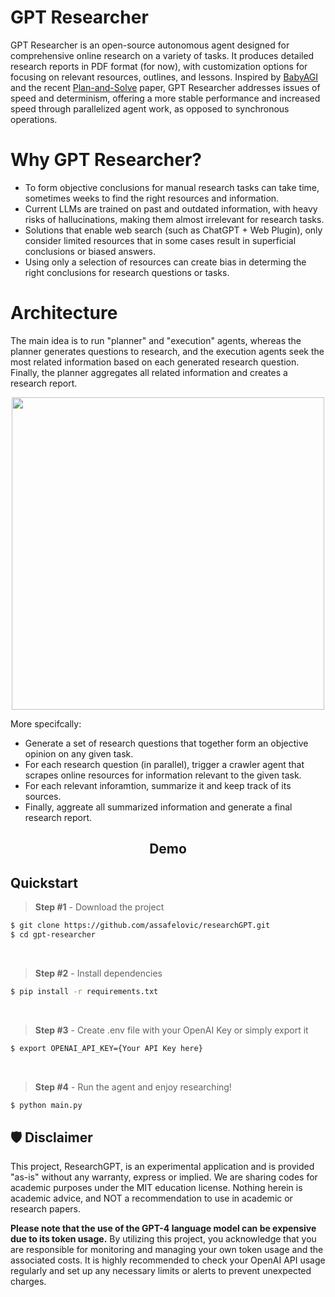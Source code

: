 # GPT Researcher
GPT Researcher is an open-source autonomous agent designed for comprehensive online research on a variety of tasks. It produces detailed research reports in PDF format (for now), with customization options for focusing on relevant resources, outlines, and lessons. Inspired by [BabyAGI](https://github.com/yoheinakajima/babyagi) and the recent [Plan-and-Solve](https://arxiv.org/abs/2305.04091) paper, GPT Researcher addresses issues of speed and determinism, offering a more stable performance and increased speed through parallelized agent work, as opposed to synchronous operations.

# Why GPT Researcher?

- To form objective conclusions for manual research tasks can take time, sometimes weeks to find the right resources and information.
- Current LLMs are trained on past and outdated information, with heavy risks of hallucinations, making them almost irrelevant for research tasks.
- Solutions that enable web search (such as ChatGPT + Web Plugin), only consider limited resources that in some cases result in superficial conclusions or biased answers.
- Using only a selection of resources can create bias in determing the right conclusions for research questions or tasks. 

# Architecture
The main idea is to run "planner" and "execution" agents, whereas the planner generates questions to research, and the execution agents seek the most related information based on each generated research question. Finally, the planner aggregates all related information and creates a  research report.

<div align="center">
<img align="center" height="500" src="https://cowriter-images.s3.amazonaws.com/arch.png">
</div>

More specifcally:
* Generate a set of research questions that together form an objective opinion on any given task. 
* For each research question (in parallel), trigger a crawler agent that scrapes online resources for information relevant to the given task.
* For each relevant inforamtion, summarize it and keep track of its sources.
* Finally, aggreate all summarized information and generate a final research report.

<h2 align="center"> Demo </h2>

## Quickstart

> **Step #1** - Download the project

```bash
$ git clone https://github.com/assafelovic/researchGPT.git
$ cd gpt-researcher
```

<br />

> **Step #2** - Install dependencies
```bash
$ pip install -r requirements.txt
```
<br />

> **Step #3** - Create .env file with your OpenAI Key or simply export it

```bash
$ export OPENAI_API_KEY={Your API Key here}
```
<br />

> **Step #4** - Run the agent and enjoy researching!

```bash
$ python main.py
```

## 🛡 Disclaimer

This project, ResearchGPT, is an experimental application and is provided "as-is" without any warranty, express or implied. We are sharing codes for academic purposes under the MIT education license. Nothing herein is academic advice, and NOT a recommendation to use in academic or research papers.

**Please note that the use of the GPT-4 language model can be expensive due to its token usage.** By utilizing this project, you acknowledge that you are responsible for monitoring and managing your own token usage and the associated costs. It is highly recommended to check your OpenAI API usage regularly and set up any necessary limits or alerts to prevent unexpected charges.
